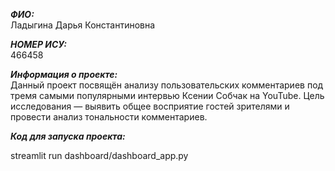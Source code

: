 ***ФИО:***                                             
Ладыгина Дарья Константиновна

***НОМЕР ИСУ:***                                                  
466458

***Информация о проекте:***                 
Данный проект посвящён анализу пользовательских комментариев под тремя самыми популярными интервью Ксении Собчак на YouTube.
Цель исследования — выявить общее восприятие гостей зрителями и провести анализ тональности комментариев.

***Код для запуска проекта:***

streamlit run dashboard/dashboard_app.py
